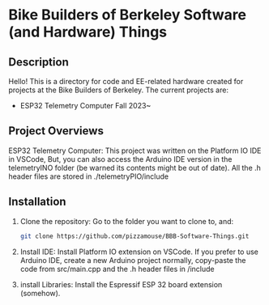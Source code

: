 # Bike Builders of Berkeley Software (and Hardware) Things

## Description
Hello! This is a directory for code and EE-related hardware created for projects at the Bike Builders of Berkeley. The current projects are:

 - ESP32 Telemetry Computer Fall 2023~

## Project Overviews

ESP32 Telemetry Computer:
This project was written on the Platform IO IDE in VSCode, But, you can also access the Arduino IDE version in the telemetryINO folder (be warned its contents might be out of date).
All the .h header files are stored in ./telemetryPIO/include

## Installation
1. Clone the repository:
    Go to the folder you want to clone to, and:
    ```bash
    git clone https://github.com/pizzamouse/BBB-Software-Things.git

2. Install IDE:
    Install Platform IO extension on VSCode. 
    If you prefer to use Arduino IDE, create a new Arduino project normally, copy-paste the code from src/main.cpp and the .h header files in /include

3. install Libraries:
    Install the Espressif ESP 32 board extension (somehow).